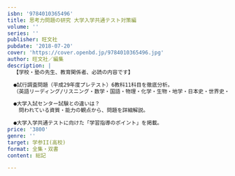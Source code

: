 ```yaml
---
isbn: '9784010365496'
title: 思考力問題の研究 大学入学共通テスト対策編
volume: ''
series: ''
publisher: 旺文社
pubdate: '2018-07-20'
cover: 'https://cover.openbd.jp/9784010365496.jpg'
author: 旺文社／編集
description: |
  【学校・塾の先生、教育関係者、必読の内容です】

  ●試行調査問題（平成29年度プレテスト）6教科11科目を徹底分析。
  （英語リーディング/リスニング・数学・国語・物理・化学・生物・地学・日本史・世界史・地理・現代社）

  ●大学入試センター試験との違いは？
  　問われている資質・能力の観点から、問題を詳細解説。

  ●大学入学共通テストに向けた「学習指導のポイント」を掲載。
price: '3800'
genre: ''
target: 学参II(高校)
format: 全集・双書
content: 総記

---
```

